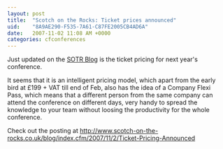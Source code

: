 ```yaml
---
layout: post
title:  "Scotch on the Rocks: Ticket prices announced"
uid:	"8A9AE290-F535-7A61-C87FE2005CB4AD6A"
date:   2007-11-02 11:08 AM +0000
categories: cfconferences
---
```

Just updated on the <a href="http://www.scotch-on-the-rocks.co.uk/blog/" title="Scotch on the Rocks Blog">SOTR Blog</a> is the ticket pricing for next year's conference.

It seems that it is an intelligent pricing model, which apart from the early bird at £199 + VAT till end of Feb, also has the idea of a Company Flexi Pass, which means that a different person from the same company can attend the conference on different days, very handy to spread the knowledge to your team without loosing the productivity for the whole conference.

Check out the posting at <a href="http://www.scotch-on-the-rocks.co.uk/blog/index.cfm/2007/11/2/Ticket-Pricing-Announced" title="Scotch on the Rocks Blog: Ticket Pricing Announced">http://www.scotch-on-the-rocks.co.uk/blog/index.cfm/2007/11/2/Ticket-Pricing-Announced</a>